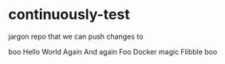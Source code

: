 continuously-test
=================
jargon
repo that we can push changes to


boo
Hello
World
Again
And again
Foo
Docker magic
Flibble
boo
